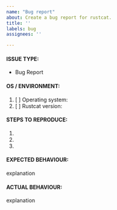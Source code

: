 ```yaml
---
name: "Bug report"
about: Create a bug report for rustcat.
title: ''
labels: bug
assignees: ''

---
```


<!---
1. Verify first that your issue/request is not already reported on GitHub.

2. PLEASE FILL OUT ALL REQUIRED INFORMATION BELOW! Otherwise it might take more time to properly handle this bug report.
-->

#### ISSUE TYPE:
 - Bug Report


#### OS / ENVIRONMENT:
1. [ ] Operating system: 
2. [ ] Rustcat version:

#### STEPS TO REPRODUCE:
1.
2.
3.

#### EXPECTED BEHAVIOUR:
explanation

#### ACTUAL BEHAVIOUR:
explanation
